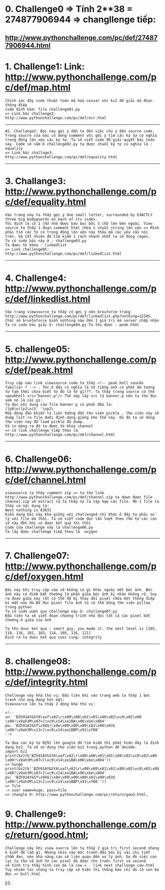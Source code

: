 # 0. Challenge0 => Tính 2**38 = 274877906944 => changllenge tiếp:
http://www.pythonchallenge.com/pc/def/274877906944.html
---------------------------------------------------------------------
# 1. Challenge1: Link: http://www.pythonchallenge.com/pc/def/map.html
	Chính xác đây code thuật toán mã hóa cessar với k=2 để giải mã đoạn thông điệp
	Code đính kèm: file challenge01.py
	=> Link bài challenge2:  http://www.pythonchallenge.com/pc/def/ocr.html
---------------------------------------------------------------------
	#2. Challange2: Bài này gợi ý dẫn ta đến việc chú ý đến source code. Trong soucre của bài có dòng comment với gới ý tìm các ký tự có nghĩa trong đống lộn xộn các ký tự. Ta sẽ viết code để giải quyết bài toán này. Code sẽ nằm ở challenge02.py ta được chuỗi ký tự có nghĩa là : equality
	=> Link bài challnge3: http://www.pythonchallenge.com/pc/def/equality.html
---------------------------------------------------------------------
# 3. Challange3: http://www.pythonchallenge.com/pc/def/equality.html
	Vào trang này ta thấy gợi ý One small letter, surrounded by EXACTLY three big bodyguards on each of its sides.
	Tức dịch là có 1 chữ nhỏ được bao bọc bởi 3 chữ lớn bên ngoài. View source ta thấy 1 đoạn comment html chứa 1 chuỗi string lộn xộn => Mình phải tìm các từ có trong đống lộn xộn này thỏa mã các yêu cầu nói trên. Và tất nhiên để tìm kiếm 1 cách nhanh nhất ta sẽ dùng regex.
	Ta có code bài này ở : challenge03.py
	Ta được từ khóa : linkedlist
	=> Link challenge05: http://www.pythonchallenge.com/pc/def/linkedlist.html
---------------------------------------------------------------------
# 4. Challenge4: http://www.pythonchallenge.com/pc/def/linkedlist.html
	Vào trang viewsource ta thấy có gợi ý nên brouforce trang http://www.pythonchallenge.com/pc/def/linkedlist.php?nothing=12345. Chắc sẽ bruoteforce biến nothing nào đến 1 giá trị mà server chấp nhận
	Ta có code bài giải ở: challenge04.py Ta thu được : peak.html
---------------------------------------------------------------------
# 5. challenge05: http://www.pythonchallenge.com/pc/def/peak.html

	Truy cập vào link viewsource code ta thấy <!-- peak hell sounds familiar ? --> . Tức ở đây có nghĩa là từ tiếng anh có phát âm tương tự tạm thời chưa biết từ đó là từ gì???. Ta thấy trong source có thẻ <peakhell src="banner.p"/> Thẻ này lấy src là banner.p nên ta thử đọc xem nó là cái gì:
	Ta đọc nội dung của file banner.p có phần đầu là:
	(lp0\n(lp1\n(S' '\np2\
	Mấy dòng đầu khiến ta liên tưởng đến thư viện pickle , thư viện này sẽ dump list ra file dưới định dạng giống như thế này. Do đó ta sẽ dùng thử viện này để load pickle đã dump.
	Và in mảng ra đó ta được từ khóa channel
	=> có link challenge tiếp theo là http://www.pythonchallenge.com/pc/def/channel.html
---------------------------------------------------------------------

# 6. Challenge06: http://www.pythonchallenge.com/pc/def/channel.html
	viewsource ta thấy comment zip => ta thử link http://www.pythonchallenge.com/pc/def/channel.zip ta down được file channel.zip về extract ra ta thấy nó là tập hợp các file. Mở 1 file ta thấy có nội dung là:
	Next nothing is 83831
	Kiểu dạng bài này khá giống với challenge4 chỉ khác ở đây ta phải xử lý với file mà thôi. Ta sẽ viết code đọc lần lượt theo thứ tự các con số này đến khi có được kết quả thì thôi
	Code của challenge này là challenge06.py
	Ta lấy được challenge tiếp theo là  oxygen
---------------------------------------------------------------------

# 7. Challenge07: http://www.pythonchallenge.com/pc/def/oxygen.html
	Bài này khi truy cập vào sẽ không có gì khác ngoài một bức ảnh. Bức ảnh này có điểm bất thường là phần giữa bức ảnh bị nhòe không rõ. Suy ra đoạn giữa này rất có thể đã bị thay đổi pixel chứa một thông điệp bí mật nào đó.Để đọc pixel file ảnh ta có thể dùng thư viện pillow trong python
	Ta có code vượt qua challenge này ở: challenge07.py
	Đầu tiên ta sẽ viết đoạn chương trình nhỏ đọc tất cả các pixel bất thường ở giữa của ảnh

	Ta thu duoc ket qua : smart guy, you made it. the next level is [105, 110, 116, 101, 103, 114, 105, 116, 121]
	Dich ra ta duoc ket qua cuoi cung: integrity


---------------------------------------------------------------------
# 8. challenge08: http://www.pythonchallenge.com/pc/def/integrity.html
	Challenge này khá thú vị: Đầu tiên khi vào trang web ta thấy 1 bức tranh chú ong đang hút mật:
	Viewsource lên ta thấy 2 dòng khá thú vị:

	<!--
	un: 'BZh91AY&SYA\xaf\x82\r\x00\x00\x01\x01\x80\x02\xc0\x02\x00 \x00!\x9ah3M\x07<]\xc9\x14\xe1BA\x06\xbe\x084'
	pw: 'BZh91AY&SY\x94$|\x0e\x00\x00\x00\x81\x00\x03$ \x00!\x9ah3M\x13<]\xc9\x14\xe1BBP\x91\xf08'
	-->

	Ta đưa các ký tự BZ91 lên google để tìm kiếm thì phát hiện đây là định dạng bz2. Ta sẽ sử dụng thư viện bz2 trong python để decode. 
	import bz2
	print(bz2(b'BZh91AY&SYA\xaf\x82\r\x00\x00\x01\x01\x80\x02\xc0\x02\x00 \x00!\x9ah3M\x07<]\xc9\x14\xe1BA\x06\xbe\x084'))
	=> hunge
	print(bz2(b''BZh91AY&SYA\xaf\x82\r\x00\x00\x01\x01\x80\x02\xc0\x02\x00 \x00!\x9ah3M\x07<]\xc9\x14\xe1BA\x06\xbe\x084'
	pw: 'BZh91AY&SY\x94$|\x0e\x00\x00\x00\x81\x00\x03$ \x00!\x9ah3M\x13<]\xc9\x14\xe1BBP\x91\xf08''))
	=> file
	-> user name=huge, pass=file
	=> changle 9: http://www.pythonchallenge.com/pc/return/good.html;

# 9. Challenge9: http://www.pythonchallenge.com/pc/return/good.html;
	Challenge này khi view suorce lên ta thấy 2 giá trị first second nhưng k biết để làm gì. Nhưng nhìn vào bức tranh đầu bài bị vài chi tiết chấm đen, nên khả năng cao sẽ liên quan đến xử lý ảnh. Do đó việc còn lại ta thử vẽ ảnh từ các pixel đã được cho trước first và second
	vẽ hình tra thấy hình con bò là cow = . link next challenge cow.html
	Tuy nhiên lúc chúng ta truy cập sẽ hiện thị thông báo chỉ đó là con bò đực => bull.html

10. 